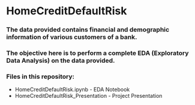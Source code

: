 # HomeCreditDefaultRisk
 
### The data provided contains financial and demographic information of various customers of a bank. 

### The objective here is to perform a complete EDA (Exploratory Data Analysis) on the data provided.

### Files in this repository:
* HomeCreditDefaultRisk.ipynb - EDA Notebook
* HomeCreditDefaultRisk_Presentation - Project Presentation
